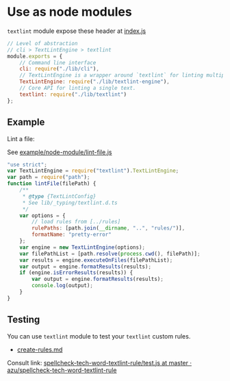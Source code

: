 # Use as node modules

`textlint` module expose these header at [index.js](../index.js)

```js
// Level of abstraction
// cli > TextLintEngine > textlint
module.exports = {
    // Command line interface
    cli: require("./lib/cli"),
    // TextLintEngine is a wrapper around `textlint` for linting multiple files
    TextLintEngine: require("./lib/textlint-engine"),
    // Core API for linting a single text.
    textlint: require("./lib/textlint")
};
```

## Example

Lint a file:

See [example/node-module/lint-file.js](example/node-module/lint-file.js)

```js
"use strict";
var TextLintEngine = require("textlint").TextLintEngine;
var path = require("path");
function lintFile(filePath) {
    /**
     * @type {TextLintConfig}
     * See lib/_typing/textlint.d.ts
     */
    var options = {
        // load rules from [../rules]
        rulePaths: [path.join(__dirname, "..", "rules/")],
        formatName: "pretty-error"
    };
    var engine = new TextLintEngine(options);
    var filePathList = [path.resolve(process.cwd(), filePath)];
    var results = engine.executeOnFiles(filePathList);
    var output = engine.formatResults(results);
    if (engine.isErrorResults(results)) {
        var output = engine.formatResults(results);
        console.log(output);
    }
}
```


## Testing

You can use `textlint` module to test your `textlint` custom rules.

- [create-rules.md](./create-rules.md)

Consult link: [spellcheck-tech-word-textlint-rule/test.js at master · azu/spellcheck-tech-word-textlint-rule](https://github.com/azu/spellcheck-tech-word-textlint-rule/blob/master/test/test.js "spellcheck-tech-word-textlint-rule/test.js at master · azu/spellcheck-tech-word-textlint-rule")
